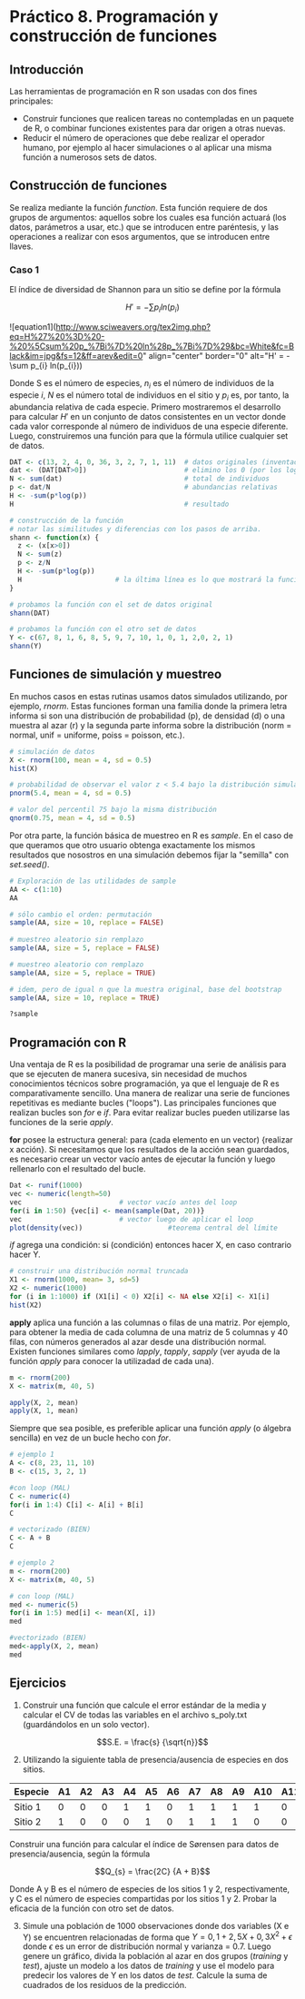 # Práctico 8. Programación y construcción de funciones

## Introducción

Las herramientas de programación en R son usadas con dos fines principales:   
* Construir funciones que realicen tareas no contempladas en un paquete de R, o combinar funciones existentes para dar origen a otras nuevas.   
* Reducir el número de operaciones que debe realizar el operador humano, por ejemplo al hacer simulaciones o al aplicar una misma función a numerosos sets de datos.   

## Construcción de funciones

Se realiza mediante la función *function*. Esta función requiere de dos grupos de argumentos: aquellos sobre los cuales esa función actuará (los datos, parámetros a usar, etc.) que se introducen entre paréntesis, y las operaciones a realizar con esos argumentos, que se introducen entre llaves.   

### Caso 1
El índice de diversidad de Shannon para un sitio se define por la fórmula   

$$H' = - \sum p_{i} ln(p_{i})$$

![equation1](http://www.sciweavers.org/tex2img.php?eq=H%27%20%3D%20-%20%5Csum%20p_%7Bi%7D%20ln%28p_%7Bi%7D%29&bc=White&fc=Black&im=jpg&fs=12&ff=arev&edit=0" align="center" border="0" alt="H' = - \sum p_{i} ln(p_{i}))

Donde S es el número de especies, $n_{i}$ es el número de individuos de la especie $i$, $N$ es el número total de individuos en el sitio y $p_{i}$ es, por tanto, la abundancia relativa de cada especie.
Primero mostraremos el desarrollo para calcular $H'$ en un conjunto de datos consistentes en un vector donde cada valor corresponde al número de individuos de una especie diferente. Luego, construiremos una función para que la fórmula utilice cualquier set de datos.  

```R
DAT <- c(13, 2, 4, 0, 36, 3, 2, 7, 1, 11)  # datos originales (inventados)
dat <- (DAT[DAT>0])                        # elimino los 0 (por los log)
N <- sum(dat)                              # total de individuos
p <- dat/N                                 # abundancias relativas
H <- -sum(p*log(p))
H                                          # resultado

# construcción de la función 
# notar las similitudes y diferencias con los pasos de arriba.
shann <- function(x) {
  z <- (x[x>0])
  N <- sum(z)
  p <- z/N
  H <- -sum(p*log(p))
  H                       # la última línea es lo que mostrará la función
}	

# probamos la función con el set de datos original
shann(DAT)

# probamos la función con el otro set de datos
Y <- c(67, 8, 1, 6, 8, 5, 9, 7, 10, 1, 0, 1, 2,0, 2, 1)
shann(Y)
```

## Funciones de simulación y muestreo

En muchos casos en estas rutinas usamos datos simulados utilizando, por ejemplo, *rnorm*. Estas funciones forman una familia donde la primera letra informa si son una distribución de probabilidad (p), de densidad (d) o una muestra al azar (r) y la segunda parte informa sobre la distribución (norm = normal, unif = uniforme, poiss = poisson, etc.).   

```R
# simulación de datos
X <- rnorm(100, mean = 4, sd = 0.5)
hist(X)

# probabilidad de observar el valor z < 5.4 bajo la distribución simulada arriba
pnorm(5.4, mean = 4, sd = 0.5)

# valor del percentil 75 bajo la misma distribución
qnorm(0.75, mean = 4, sd = 0.5)
```

Por otra parte, la función básica de muestreo en R es *sample*. En el caso de que queramos que otro usuario obtenga exactamente los mismos resultados que nosostros en una simulación debemos fijar la "semilla" con *set.seed()*.   

```R
# Exploración de las utilidades de sample
AA <- c(1:10)
AA

# sólo cambio el orden: permutación
sample(AA, size = 10, replace = FALSE) 
  
# muestreo aleatorio sin remplazo
sample(AA, size = 5, replace = FALSE)

# muestreo aleatorio con remplazo
sample(AA, size = 5, replace = TRUE) 

# idem, pero de igual n que la muestra original, base del bootstrap
sample(AA, size = 10, replace = TRUE) 

?sample	
```

## Programación con R

Una ventaja de R es la posibilidad de programar una serie de análisis para que se ejecuten de manera sucesiva, sin necesidad de muchos conocimientos técnicos sobre programación, ya que el lenguaje de R es comparativamente sencillo. Una manera de realizar una serie de funciones repetitivas es mediante bucles ("loops"). Las principales funciones que realizan bucles son *for* e *if*. Para evitar realizar bucles pueden utilizarse las funciones de la serie *apply*.    

**for**  posee la estructura general: para (cada elemento en un vector) {realizar x acción}. 
Si necesitamos que los resultados de la acción sean guardados, es necesario crear un vector vacío antes de ejecutar la función y luego rellenarlo con el resultado del bucle.   

```R
Dat <- runif(1000)
vec <- numeric(length=50)
vec					       # vector vacío antes del loop
for(i in 1:50) {vec[i] <- mean(sample(Dat, 20))} 
vec					       # vector luego de aplicar el loop
plot(density(vec))		               #teorema central del límite
```

*if* agrega una condición: si (condición) entonces hacer X, en caso contrario hacer Y.   
```R
# construir una distribución normal truncada
X1 <- rnorm(1000, mean= 3, sd=5)
X2 <- numeric(1000)
for (i in 1:1000) if (X1[i] < 0) X2[i] <- NA else X2[i] <- X1[i]
hist(X2)
```

**apply** aplica una función a las columnas o filas de una matriz. Por ejemplo, para obtener la media de cada columna de una matriz de 5 columnas y 40 filas, con números generados al azar desde una distribución normal. Existen funciones similares como *lapply*, *tapply*, *sapply* (ver ayuda de la función *apply* para conocer la utilizadad de cada una).  

```R
m <- rnorm(200)
X <- matrix(m, 40, 5)

apply(X, 2, mean)
apply(X, 1, mean)
```

Siempre que sea posible, es preferible aplicar una función *apply* (o álgebra sencilla) en vez de un bucle hecho con *for*.   

```R
# ejemplo 1
A <- c(8, 23, 11, 10)
B <- c(15, 3, 2, 1)

#con loop (MAL)
C <- numeric(4)
for(i in 1:4) C[i] <- A[i] + B[i]
C

# vectorizado (BIEN)
C <- A + B
C

# ejemplo 2
m <- rnorm(200)
X <- matrix(m, 40, 5)

# con loop (MAL)
med <- numeric(5)
for(i in 1:5) med[i] <- mean(X[, i])
med

#vectorizado (BIEN)
med<-apply(X, 2, mean)
med
```

## Ejercicios

1. Construir una función que calcule el error estándar de la media y calcular el CV de todas las variables en el archivo s_poly.txt (guardándolos en un solo vector).   

$$S.E. = \frac{s} {\sqrt{n}}$$   


2. Utilizando la siguiente tabla de presencia/ausencia de especies en dos sitios.

Especie | A1  | A2  | A3  | A4  | A5  | A6  | A7  | A8  | A9  | A10 | A11 | A12 | A13 | A14 | A15 |
------- | --- | --- | --- | --- | --- | --- | --- | --- | --- | --- | --- | --- | --- | --- | --- |
Sitio 1 |   0 |   0 |   0 |   1 |   1 |   0 |   1 |   1 |   1 |   1 |   0 |   0 |   0 |   1 |   1 |
Sitio 2 |   1 |   0 |   0 |   0 |   1 |   0 |   1 |   1 |   1 |   0 |   0 |   0 |   0 |   0 |   1 |    

 
Construir una función para calcular el índice de Sørensen para datos de presencia/ausencia, según la fórmula 

$$Q_{s} = \frac{2C} {A + B}$$  

Donde A y B es el número de especies de los sitios 1 y 2, respectivamente, y C es el número de especies compartidas por los sitios 1 y 2. Probar la eficacia de la función con otro set de datos.

3. Simule una población de 1000 observaciones donde dos variables (X e Y) se encuentren relacionadas de forma que $Y = 0,1 + 2,5 X + 0,3 X^2 + \epsilon$ donde $\epsilon$ es un error de distribución normal y varianza = 0.7. Luego genere un gráfico, divida la población al azar en dos grupos (*training* y *test*), ajuste un modelo a los datos de *training* y use el modelo para predecir los valores de Y en los datos de *test*. Calcule la suma de cuadrados de los residuos de la predicción.
